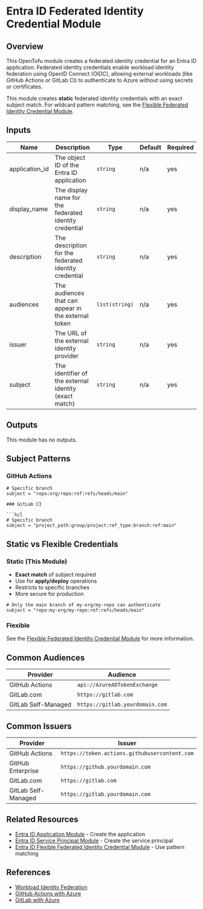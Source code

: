 # Entra ID Federated Identity Credential Module

## Overview

This OpenTofu module creates a federated identity credential for an Entra ID application. Federated identity credentials enable workload identity federation using OpenID Connect (OIDC), allowing external workloads (like GitHub Actions or GitLab CI) to authenticate to Azure without using secrets or certificates.

This module creates **static** federated identity credentials with an exact subject match. For wildcard pattern matching, see the [Flexible Federated Identity Credential Module](../entra-id-flexible-federated-identity-credential/).

## Inputs

| Name | Description | Type | Default | Required |
|------|-------------|------|---------|----------|
| application_id | The object ID of the Entra ID application | `string` | n/a | yes |
| display_name | The display name for the federated identity credential | `string` | n/a | yes |
| description | The description for the federated identity credential | `string` | n/a | yes |
| audiences | The audiences that can appear in the external token | `list(string)` | n/a | yes |
| issuer | The URL of the external identity provider | `string` | n/a | yes |
| subject | The identifier of the external identity (exact match) | `string` | n/a | yes |

## Outputs

This module has no outputs.

## Subject Patterns

### GitHub Actions

```hcl
# Specific branch
subject = "repo:org/repo:ref:refs/heads/main"

### GitLab CI

```hcl
# Specific branch
subject = "project_path:group/project:ref_type:branch:ref:main"
```

## Static vs Flexible Credentials

### Static (This Module)

- **Exact match** of subject required
- Use for **apply/deploy** operations
- Restricts to specific branches
- More secure for production

```hcl
# Only the main branch of my-org/my-repo can authenticate
subject = "repo:my-org/my-repo:ref:refs/heads/main"
```

### Flexible

See the [Flexible Federated Identity Credential Module](../entra-id-flexible-federated-identity-credential/) for more information.

## Common Audiences

| Provider | Audience |
|----------|----------|
| GitHub Actions | `api://AzureADTokenExchange` |
| GitLab.com | `https://gitlab.com` |
| GitLab Self-Managed | `https://gitlab.yourdomain.com` |

## Common Issuers

| Provider | Issuer |
|----------|--------|
| GitHub Actions | `https://token.actions.githubusercontent.com` |
| GitHub Enterprise | `https://github.yourdomain.com` |
| GitLab.com | `https://gitlab.com` |
| GitLab Self-Managed | `https://gitlab.yourdomain.com` |

## Related Resources

- [Entra ID Application Module](../entra-id-application/) - Create the application
- [Entra ID Service Principal Module](../entra-id-service-principal/) - Create the service principal
- [Entra ID Flexible Federated Identity Credential Module](../entra-id-flexible-federated-identity-credential/) - Use pattern matching

## References

- [Workload Identity Federation](https://learn.microsoft.com/en-us/entra/workload-id/workload-identity-federation)
- [GitHub Actions with Azure](https://learn.microsoft.com/en-us/azure/developer/github/connect-from-azure)
- [GitLab with Azure](https://docs.gitlab.com/ee/ci/cloud_services/azure/)
